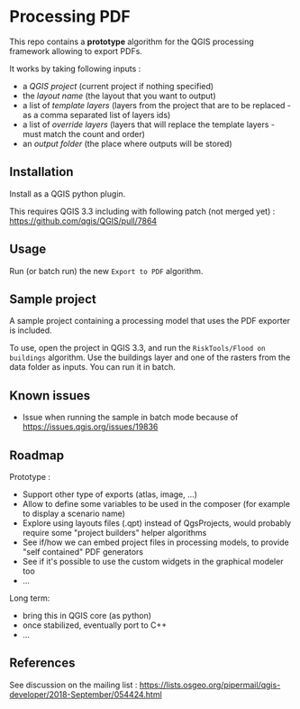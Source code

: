 # Processing PDF

This repo contains a **prototype** algorithm for the QGIS processing framework allowing to export PDFs.

It works by taking following inputs :
- a *QGIS project* (current project if nothing specified)
- the *layout name* (the layout that you want to output)
- a list of *template layers* (layers from the project that are to be replaced - as a comma separated list of layers ids)
- a list of *override layers* (layers that will replace the template layers - must match the count and order)
- an *output folder* (the place where outputs will be stored)

## Installation

Install as a QGIS python plugin.

This requires QGIS 3.3 including with following patch (not merged yet) : https://github.com/qgis/QGIS/pull/7864

## Usage

Run (or batch run) the new `Export to PDF` algorithm.

## Sample project

A sample project containing a processing model that uses the PDF exporter is included.

To use, open the project in QGIS 3.3, and run the `RiskTools/Flood on buildings` algorithm. Use the buildings layer and one of the rasters from the data folder as inputs. You can run it in batch.

## Known issues

- Issue when running the sample in batch mode because of https://issues.qgis.org/issues/19836

## Roadmap

Prototype :

- Support other type of exports (atlas, image, ...)
- Allow to define some variables to be used in the composer (for example to display a scenario name)
- Explore using layouts files (.qpt) instead of QgsProjects, would probably require some "project builders" helper algorithms
- See if/how we can embed project files in processing models, to provide "self contained" PDF generators
- See if it's possible to use the custom widgets in the graphical modeler too
- ...

Long term:

- bring this in QGIS core (as python)
- once stabilized, eventually port to C++
- ...

## References

See discussion on the mailing list : https://lists.osgeo.org/pipermail/qgis-developer/2018-September/054424.html

